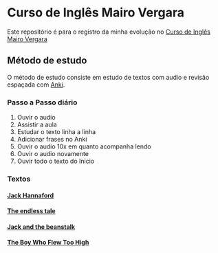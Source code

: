 # Curso de Inglês Mairo Vergara

Este repositório é para o registro da minha evolução no  [Curso de Inglês Mairo Vergara](https://curso.mairovergara.com/)

## Método de estudo 
O método de estudo consiste em estudo de textos com audio e revisão espaçada com [Anki](https://apps.ankiweb.net/).

### Passo a Passo diário
1. Ouvir o audio 
2. Assistir a aula
3. Estudar o texto linha a linha
4. Adicionar frases no Anki
5. Ouvir o audio 10x em quanto acompanha lendo
6. Ouvir o audio novamente 
7. Ouvir todo o texto do Inicio

### Textos

#### [Jack Hannaford](https://github.com/luan-prates/CIMV/blob/main/foundation/jack_hannaford.md)

#### [The endless tale](https://github.com/luan-prates/CIMV/blob/main/foundation/the_endless_tale.md)

#### [Jack and the beanstalk](https://github.com/luan-prates/CIMV/blob/main/foundation/jack_and_the_beanstalk.md)

#### [The Boy Who Flew Too High]()